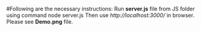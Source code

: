#Following are the necessary instructions:
Run **server.js** file from JS folder using command node server.js
Then use *http://localhost:3000/* in browser.
Please see **Demo.png** file.

